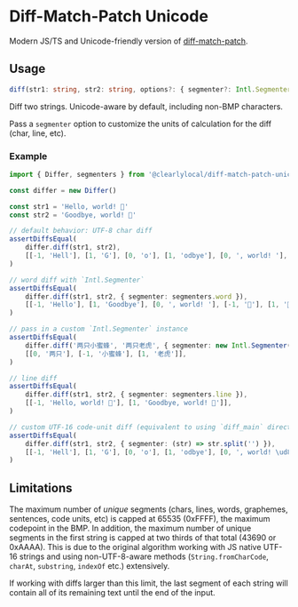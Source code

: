 # Diff-Match-Patch Unicode

Modern JS/TS and Unicode-friendly version of [diff-match-patch](https://github.com/google/diff-match-patch).

## Usage

```ts
diff(str1: string, str2: string, options?: { segmenter?: Intl.Segmenter | ((str: string) => string[]) }): Diff[]
```

Diff two strings. Unicode-aware by default, including non-BMP characters.

Pass a `segmenter` option to customize the units of calculation for the diff (char, line, etc).

### Example

```ts
import { Differ, segmenters } from '@clearlylocal/diff-match-patch-unicode'

const differ = new Differ()

const str1 = 'Hello, world! 💫'
const str2 = 'Goodbye, world! 💩'

// default behavior: UTF-8 char diff
assertDiffsEqual(
	differ.diff(str1, str2),
	[[-1, 'Hell'], [1, 'G'], [0, 'o'], [1, 'odbye'], [0, ', world! '], [-1, '💫'], [1, '💩']],
)

// word diff with `Intl.Segmenter`
assertDiffsEqual(
	differ.diff(str1, str2, { segmenter: segmenters.word }),
	[[-1, 'Hello'], [1, 'Goodbye'], [0, ', world! '], [-1, '💫'], [1, '💩']],
)

// pass in a custom `Intl.Segmenter` instance
assertDiffsEqual(
	differ.diff('两只小蜜蜂', '两只老虎', { segmenter: new Intl.Segmenter('zh-CN', { granularity: 'word' }) }),
	[[0, '两只'], [-1, '小蜜蜂'], [1, '老虎']],
)

// line diff
assertDiffsEqual(
	differ.diff(str1, str2, { segmenter: segmenters.line }),
	[[-1, 'Hello, world! 💫'], [1, 'Goodbye, world! 💩']],
)

// custom UTF-16 code-unit diff (equivalent to using `diff_main` directly... but less performant)
assertDiffsEqual(
	differ.diff(str1, str2, { segmenter: (str) => str.split('') }),
	[[-1, 'Hell'], [1, 'G'], [0, 'o'], [1, 'odbye'], [0, ', world! \ud83d'], [-1, '\udcab'], [1, '\udca9']],
)
```

## Limitations

The maximum number of _unique_ segments (chars, lines, words, graphemes, sentences, code units, etc) is capped at 65535 (0xFFFF), the maximum codepoint in the BMP. In addition, the maximum number of unique segments in the first string is capped at two thirds of that total (43690 or 0xAAAA). This is due to the original algorithm working with JS native UTF-16 strings and using non-UTF-8-aware methods (`String.fromCharCode`, `charAt`, `substring`, `indexOf` etc.) extensively.

If working with diffs larger than this limit, the last segment of each string will contain all of its remaining text until the end of the input.
